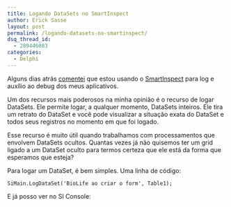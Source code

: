```yaml
---
title: Logando DataSets no SmartInspect
author: Erick Sasse
layout: post
permalink: /logando-datasets-no-smartinspect/
dsq_thread_id:
  - 289446083
categories:
  - Delphi
---
```

Alguns dias atr&aacute;s [comentei][1] que estou usando o [SmartInspect][2] para log e aux&iacute;lio ao debug dos meus aplicativos. 

Um dos recursos mais poderosos na minha opini&atilde;o &eacute; o recurso de logar DataSets. Ele permite logar, a qualquer momento, DataSets inteiros. Ele tira um retrato do DataSet e voc&ecirc; pode visualizar a situa&ccedil;&atilde;o exata do DataSet e todos seus registros no momento em que foi logado. 

Esse recurso &eacute; muito &uacute;til quando trabalhamos com processamentos que envolvem DataSets ocultos. Quantas vezes j&aacute; n&atilde;o quisemos ter um grid ligado a um DataSet oculto para termos certeza que ele est&aacute; da forma que esperamos que esteja?

Para logar um DataSet, &eacute; bem simples. Uma linha de c&oacute;digo:

`SiMain.LogDataSet('BioLife ao criar o form', Table1);`

E j&aacute; posso ver no SI Console:

[<img src="http://static.flickr.com/78/212130029_80e804d485_m.jpg" title="" border="0" />][3]

 [1]: http://www.ericksasse.com.br/?p=517
 [2]: http://www.gurock.com/products/smartinspect/
 [3]: http://static.flickr.com/78/212130029_80e804d485_o.jpg